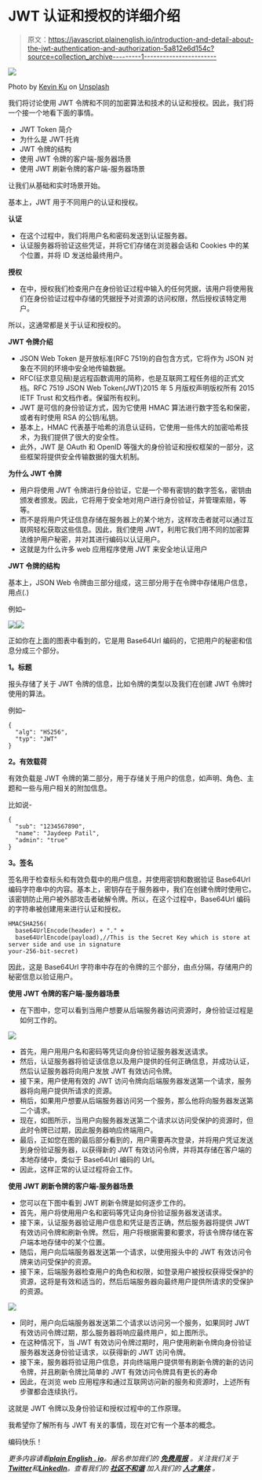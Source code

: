 # JWT 认证和授权的详细介绍

> 原文：<https://javascript.plainenglish.io/introduction-and-detail-about-the-jwt-authentication-and-authorization-5a812e6d154c?source=collection_archive---------1----------------------->

![](img/c63d0fc6de8c20b4aecd778a5fad82a6.png)

Photo by [Kevin Ku](https://unsplash.com/@ikukevk?utm_source=medium&utm_medium=referral) on [Unsplash](https://unsplash.com?utm_source=medium&utm_medium=referral)

我们将讨论使用 JWT 令牌和不同的加密算法和技术的认证和授权。因此，我们将一个接一个地看下面的事情。

*   JWT Token 简介
*   为什么是 JWT·托肯
*   JWT 令牌的结构
*   使用 JWT 令牌的客户端-服务器场景
*   使用 JWT 刷新令牌的客户端-服务器场景

让我们从基础和实时场景开始。

基本上，JWT 用于不同用户的认证和授权。

**认证**

*   在这个过程中，我们将用户名和密码发送到认证服务器。
*   认证服务器将验证这些凭证，并将它们存储在浏览器会话和 Cookies 中的某个位置，并将 ID 发送给最终用户。

**授权**

*   在中，授权我们检查用户在身份验证过程中输入的任何凭据，该用户将使用我们在身份验证过程中存储的凭据授予对资源的访问权限，然后授权该特定用户。

所以，这通常都是关于认证和授权的。

**JWT 令牌介绍**

*   JSON Web Token 是开放标准(RFC 7519)的自包含方式，它将作为 JSON 对象在不同的环境中安全地传输数据。
*   RFC(征求意见稿)是远程函数调用的简称，也是互联网工程任务组的正式文档。RFC 7519 JSON Web Token(JWT)2015 年 5 月版权声明版权所有 2015 IETF Trust 和文档作者。保留所有权利。
*   JWT 是可信的身份验证方式，因为它使用 HMAC 算法进行数字签名和保密，或者有时使用 RSA 的公钥/私钥。
*   基本上，HMAC 代表基于哈希的消息认证码，它使用一些伟大的加密哈希技术，为我们提供了很大的安全性。
*   此外，JWT 是 OAuth 和 OpenID 等强大的身份验证和授权框架的一部分，这些框架将提供安全传输数据的强大机制。

**为什么 JWT 令牌**

*   用户将使用 JWT 令牌进行身份验证，它是一个带有密钥的数字签名，密钥由颁发者颁发。因此，它将用于安全地对用户进行身份验证，并管理索赔，等等。
*   而不是将用户凭证信息存储在服务器上的某个地方，这样攻击者就可以通过互联网轻松获取这些信息。因此，我们使用 JWT，利用它我们用不同的加密算法维护用户秘密，并对其进行编码以认证用户。
*   这就是为什么许多 web 应用程序使用 JWT 来安全地认证用户

**JWT 令牌的结构**

基本上，JSON Web 令牌由三部分组成，这三部分用于在令牌中存储用户信息，用点(.)

例如–

![](img/e1607896eeca03819ed5ed9c31b5cc61.png)![](img/6460c4c68d98cc6839dd65c66c0189fd.png)

正如你在上面的图表中看到的，它是用 Base64Url 编码的，它把用户的秘密和信息分成三个部分。

**1。标题**

报头存储了关于 JWT 令牌的信息，比如令牌的类型以及我们在创建 JWT 令牌时使用的算法。

例如–

```
{
  "alg": "HS256",
  "typ": "JWT"
}
```

**2。有效载荷**

有效负载是 JWT 令牌的第二部分，用于存储关于用户的信息，如声明、角色、主题和一些与用户相关的附加信息。

比如说-

```
{
  "sub": "1234567890",
  "name": "Jaydeep Patil",
  "admin": "true"
}
```

**3。签名**

签名用于检查标头和有效负载中的用户信息，并使用密钥和数据验证 Base64Url 编码字符串中的内容。基本上，密钥存在于服务器中，我们在创建令牌时使用它。该密钥防止用户被外部攻击者破解令牌。所以，在这个过程中，Base64Url 编码的字符串被创建用来进行认证和授权。

```
HMACSHA256(
  base64UrlEncode(header) + "." +
  base64UrlEncode(payload),//This is the Secret Key which is store at server side and use in signature
your-256-bit-secret)
```

因此，这是 Base64Url 字符串中存在的令牌的三个部分，由点分隔，存储用户的秘密信息以验证用户。

**使用 JWT 令牌的客户端-服务器场景**

*   在下图中，您可以看到当用户想要从后端服务器访问资源时，身份验证过程是如何工作的。

![](img/c2cced319ce8db358efae7929b0ea86e.png)

*   首先，用户用用户名和密码等凭证向身份验证服务器发送请求。
*   然后，认证服务器将验证该信息以及用户提供的任何正确信息，并成功认证，然后认证服务器将向用户发放 JWT 有效访问令牌。
*   接下来，用户使用有效的 JWT 访问令牌向后端服务器发送第一个请求，服务器将向用户提供所请求的资源。
*   稍后，如果用户想要从后端服务器访问另一个服务，那么他将向服务器发送第二个请求。
*   现在，如图所示，当用户向服务器发送第二个请求以访问受保护的资源时，但此时令牌已过期，因此服务器响应终端用户。
*   最后，正如您在图的最后部分看到的，用户需要再次登录，并将用户凭证发送到身份验证服务器，以获得新的 JWT 有效访问令牌，并将其存储在客户端的本地存储中，类似于 Base64Url 编码的 Url。
*   因此，这样正常的认证过程将会工作。

**使用 JWT 刷新令牌的客户端-服务器场景**

*   您可以在下图中看到 JWT 刷新令牌是如何逐步工作的。
*   首先，用户将使用用户名和密码等凭证向身份验证服务器发送请求。
*   接下来，认证服务器验证用户信息和凭证是否正确，然后服务器将提供 JWT 有效访问令牌和刷新令牌。然后，用户将根据需要和要求，将该令牌存储在客户端本地存储中的某个位置。
*   随后，用户向后端服务器发送第一个请求，以使用报头中的 JWT 有效访问令牌来访问受保护的资源。
*   接下来，后端服务器检查用户的角色和权限，如登录用户被授权获得受保护的资源，这将是有效和适当的，然后后端服务器向最终用户提供所请求的受保护的资源。

![](img/327d3b8a246fca8dad6048f52a890da8.png)

*   同时，用户向后端服务器发送第二个请求以访问另一个服务，如果同时 JWT 有效访问令牌过期，那么服务器将响应最终用户，如上图所示。
*   在这种情况下，当 JWT 有效访问令牌过期时，用户使用刷新令牌向身份验证服务器发送身份验证请求，以获得新的 JWT 访问令牌。
*   接下来，服务器将验证用户信息，并向终端用户提供带有刷新令牌的新的访问令牌，并且刷新令牌比简单的 JWT 有效访问令牌具有更长的寿命
*   因此，在浏览 web 应用程序和通过互联网访问新的服务和资源时，上述所有步骤都会连续执行。

这就是 JWT 令牌以及身份验证和授权过程中的工作原理。

我希望你了解所有与 JWT 有关的事情，现在对它有一个基本的概念。

编码快乐！

*更多内容请看*[***plain English . io***](https://plainenglish.io/)*。报名参加我们的* [***免费周报***](http://newsletter.plainenglish.io/) *。关注我们关于*[***Twitter***](https://twitter.com/inPlainEngHQ)*和*[***LinkedIn***](https://www.linkedin.com/company/inplainenglish/)*。查看我们的* [***社区不和谐***](https://discord.gg/GtDtUAvyhW) *加入我们的* [***人才集体***](https://inplainenglish.pallet.com/talent/welcome) *。*